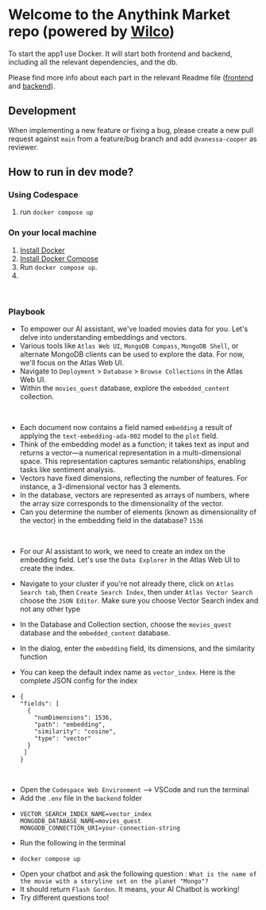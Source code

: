 # Welcome to the Anythink Market repo (powered by [Wilco](https://www.trywilco.com))

To start the app1 use Docker. It will start both frontend and backend, including all the relevant dependencies, and the db.

Please find more info about each part in the relevant Readme file ([frontend](frontend/readme.md) and [backend](backend/README.md)).

## Development

When implementing a new feature or fixing a bug, please create a new pull request against `main` from a feature/bug branch and add `@vanessa-cooper` as reviewer.

## How to run in dev mode?

### Using Codespace
1.  run `docker compose up`
### On your local machine
1. [Install Docker](https://docs.docker.com/get-docker/)
2. [Install Docker Compose](https://docs.docker.com/compose/install/)
3. Run `docker compose up`.
4. 
<br>

### Playbook

* To empower our AI assistant, we've loaded movies data for you. Let's delve into understanding embeddings and vectors.
* Various tools like `Atlas Web UI`, `MongoDB Compass`, `MongoDB Shell`, or alternate MongoDB clients can be used to explore the data. For now, we'll focus on the Atlas Web UI.
* Navigate to `Deployment` > `Database` > `Browse Collections` in the Atlas Web UI.
* Within the `movies_quest` database, explore the `embedded_content` collection.
<br>

* Each document now contains a field named `embedding` a result of applying the `text-embedding-ada-002` model to the `plot` field.
* Think of the embedding model as a function; it takes text as input and returns a vector—a numerical representation in a multi-dimensional space. This representation captures semantic relationships, enabling tasks like sentiment analysis.
* Vectors have fixed dimensions, reflecting the number of features. For instance, a 3-dimensional vector has 3 elements.
* In the database, vectors are represented as arrays of numbers, where the array size corresponds to the dimensionality of the vector.
* Can you determine the number of elements (known as dimensionality of the vector) in the embedding field in the database? `1536`
<br>

* For our AI assistant to work, we need to create an index on the embedding field. Let's use the `Data Explorer` in the Atlas Web UI to create the index.
* Navigate to your cluster if you're not already there, click on `Atlas Search tab`, then `Create Search Index`, then under `Atlas Vector Search` choose the `JSON Editor`. Make sure you choose Vector Search index and not any other type
* In the Database and Collection section, choose the `movies_quest` database and the `embedded_content` database.
* In the dialog, enter the `embedding` field, its dimensions, and the similarity function
* You can keep the default index name as `vector_index`. Here is the complete JSON config for the index

*     {
      "fields": [
        {
          "numDimensions": 1536,
          "path": "embedding",
          "similarity": "cosine",
          "type": "vector"
        }
       ]
      }
<br>

* Open the `Codespace Web Environment` --> VSCode and run the terminal
* Add the `.env` file in the `backend` folder
*     VECTOR_SEARCH_INDEX_NAME=vector_index
      MONGODB_DATABASE_NAME=movies_quest
      MONGODB_CONNECTION_URI=your-connection-string
* Run the following in the terminal
*     docker compose up
* Open your chatbot and ask the following question : `What is the name of the movie with a storyline set on the planet "Mongo"?`
* It should return `Flash Gordon`. It means, your AI Chatbot is working!
* Try different questions too!

